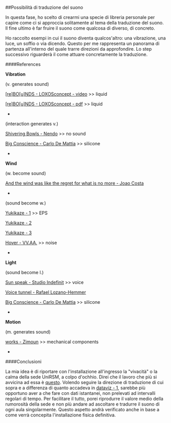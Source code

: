 ##Possibilità di traduzione del suono

In questa fase, ho scelto di crearmi una specie di libreria personale per capire come ci si approccia 
solitamente al tema della traduzione del suono. Il fine ultimo è far fruire il suono come qualcosa di diverso, 
di concreto. 

Ho raccolto esempi in cui il suono diventa qualcos'altro: una vibrazione, una luce, un soffio
o via dicendo. Questo per me rappresenta un panorama di partenza all'interno del quale trarre direzioni 
da approfondire. Lo step successivo riguarderà il come attuare concretamente la traduzione.

####References

**Vibration**

(v. generates sound)

[[re]BO[u]NDS - LOXOSconcept - video](https://vimeo.com/76154272) >> liquid

[[re]BO[u]NDS - LOXOSconcept - pdf](http://media.wix.com/ugd/7b4227_7a3bbbb7355bf83383a83acd8f461b97.pdf) >> liquid

-

(interaction generates v.)

[Shivering Bowls - Nendo](http://www.nendo.jp/en/works/shivering-bowls-2/) >> no sound

[Big Conscience - Carlo De Mattia](http://www.nendo.jp/en/works/shivering-bowls-2/) >> silicone

-

**Wind**

(w. become sound)

[And the wind was like the regret for what is no more - Joao Costa](http://joaocosta.co/and-the-wind-was-like-the-regret-for-what-is-no-more.html)

-

(sound become w.)

[Yukikaze - 1](https://www.youtube.com/watch?v=jJfpL5QkixU) >> EPS

[Yukikaze - 2](https://www.youtube.com/watch?v=b4HtUwAkVDg)

[Yukikaze - 3](https://www.youtube.com/watch?v=aB9G4ogxxm4)

[Hover - VV.AA.](http://ciid.dk/education/portfolio/idp14/courses/enchanted-objects/projects/hover/) >> noise


-

**Light**

(sound become l.)

[Sun speak - Studio Indefinit](https://vimeo.com/107795963) >> voice

[Voice tunnel - Rafael Lozano-Hemmer](http://www.lozano-hemmer.com/voice_tunnel.php)

[Big Conscience - Carlo De Mattia](http://www.nendo.jp/en/works/shivering-bowls-2/) >> silicone

-

**Motion**

(m. generates sound)

[works - Zimoun](http://www.zimoun.net/works.html) >> mechanical components

-

####Conclusioni

La mia idea è di riportare con l'installazione all'ingresso la "vivacità" o la calma 
della sede UniRSM, a colpo d'ochhio. Direi che il lavoro che più si avvicina ad essa è [questo](https://www.youtube.com/watch?v=jJfpL5QkixU).
Volendo seguire la direzione di traduzione di cui sopra e a differenza di quanto accadeva in
[dataviz - 1](https://github.com/LoreCame/ID2-2015/blob/master/2_dataviz/LorellaCamellina/dataviz-1.md),
sarebbe più opportuno aver a che fare con dati istantanei, non prelevati ad intervalli regolari di tempo. 
Per facilitare il tutto, porei riprodurre il valore medio della rumorosità della sede e 
non più andare ad ascoltare e tradurre il suono di ogni aula singolarmente. Questo aspetto andrà verificato anche in base 
a come verrà concepita l'installazione fisica definitiva.

